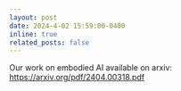 ```yaml
---
layout: post
date: 2024-4-02 15:59:00-0400
inline: true
related_posts: false
---
```


Our work on embodied AI available on arxiv: <https://arxiv.org/pdf/2404.00318.pdf>
